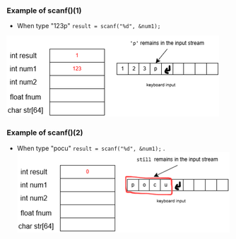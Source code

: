 ### Example of scanf()(1)
- When type "123p"
`result = scanf("%d", &num1);`
  
!['scanf()'](./scanf().png)
 


### Example of scanf()(2)
- When type "pocu"
`result = scanf("%d", &num1);`
.  
!['scanf()2'](./scanf()2.png)